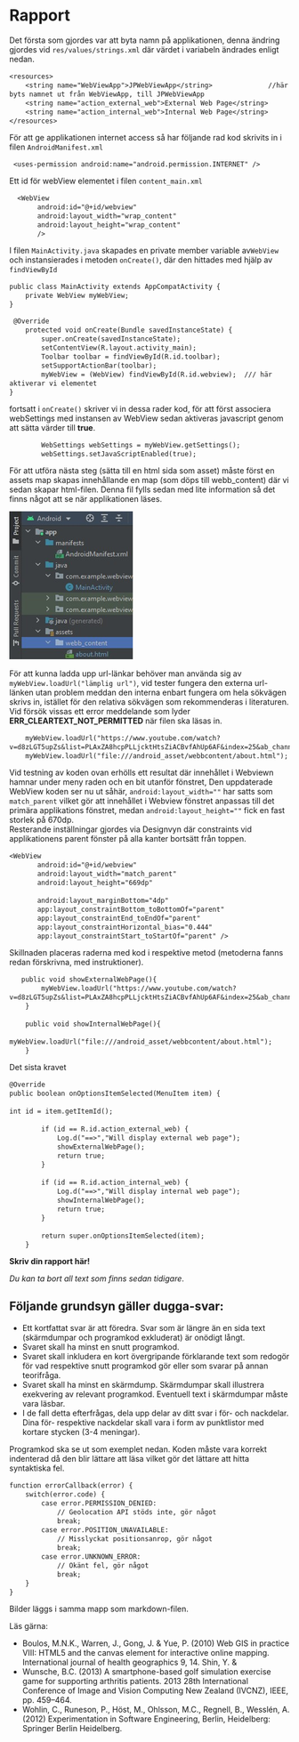 
# Rapport

Det första som gjordes var att byta namn på applikationen, denna ändring gjordes vid `res/values/strings.xml` där värdet i variabeln ändrades enligt nedan.

```
<resources>
    <string name="WebViewApp">JPWebViewApp</string>              //här byts namnet ut från WebViewApp, till JPWebViewApp
    <string name="action_external_web">External Web Page</string>
    <string name="action_internal_web">Internal Web Page</string>
</resources>
```

För att ge applikationen internet access så har följande rad kod skrivits in i filen `AndroidManifest.xml` 

```
 <uses-permission android:name="android.permission.INTERNET" />
```
Ett id för webView elementet i filen `content_main.xml` 

```
  <WebView
       android:id="@+id/webview"
       android:layout_width="wrap_content"
       android:layout_height="wrap_content"
       />
```

I filen `MainActivity.java` skapades en private member variable av`WebView` och instansierades i metoden `onCreate()`,
där den hittades med hjälp av `findViewById`
```
public class MainActivity extends AppCompatActivity {
    private WebView myWebView;
}
```
```
 @Override
    protected void onCreate(Bundle savedInstanceState) {
        super.onCreate(savedInstanceState);
        setContentView(R.layout.activity_main);
        Toolbar toolbar = findViewById(R.id.toolbar);
        setSupportActionBar(toolbar);
        myWebView = (WebView) findViewById(R.id.webview);  /// här aktiverar vi elementet
}
```
fortsatt i `onCreate()` skriver vi in dessa rader kod, för att först associera webSettings med instansen av WebView
sedan aktiveras javascript genom att sätta värder till __true__.

```
        WebSettings webSettings = myWebView.getSettings();
        webSettings.setJavaScriptEnabled(true);
```

För att utföra nästa steg (sätta till en html sida som asset) måste först en assets map skapas innehållande en map (som döps till webb_content) där vi sedan skapar html-filen. Denna fil fylls sedan med lite information så det finns något att se när applikationen läses. 

![](assetFolderCreated.jpg)

För att kunna ladda upp url-länkar behöver man använda sig av `myWebView.loadUrl("lämplig url")`, vid tester fungera den externa url-länken utan problem 
meddan den interna enbart fungera om hela sökvägen skrivs in, istället för den relativa sökvägen som rekommenderas i literaturen.
Vid försök vissas ett error meddelande som lyder __ERR_CLEARTEXT_NOT_PERMITTED__ när filen ska läsas in.
```
    myWebView.loadUrl("https://www.youtube.com/watch?v=d8zLGT5upZs&list=PLAxZA8hcpPLLjcktHtsZiACBvfAhUp6AF&index=25&ab_channel=LenaSYS");
    myWebView.loadUrl("file:///android_asset/webbcontent/about.html");
```
Vid testning av koden ovan erhölls ett resultat där innehållet i Webviewn hamnar under meny raden och en bit utanför fönstret,
Den uppdaterade WebView koden ser nu ut såhär, `android:layout_width=""`  har satts som `match_parent` vilket gör att innehållet i Webview fönstret anpassas till det primära applikations fönstret, medan `android:layout_height=""` fick en fast storlek på 670dp.  
Resterande inställningar gjordes via Designvyn där constraints vid applikationens parent fönster på alla kanter bortsätt från toppen.
```
<WebView
       android:id="@+id/webview"
       android:layout_width="match_parent"
       android:layout_height="669dp"

       android:layout_marginBottom="4dp"
       app:layout_constraintBottom_toBottomOf="parent"
       app:layout_constraintEnd_toEndOf="parent"
       app:layout_constraintHorizontal_bias="0.444"
       app:layout_constraintStart_toStartOf="parent" />
```
Skillnaden 
placeras raderna med kod i respektive metod (metoderna fanns redan förskrivna, med instruktioner).
```
   public void showExternalWebPage(){
        myWebView.loadUrl("https://www.youtube.com/watch?v=d8zLGT5upZs&list=PLAxZA8hcpPLLjcktHtsZiACBvfAhUp6AF&index=25&ab_channel=LenaSYS");
    }

    public void showInternalWebPage(){
        myWebView.loadUrl("file:///android_asset/webbcontent/about.html");
    }
```
Det sista kravet 
```
@Override
public boolean onOptionsItemSelected(MenuItem item) {

int id = item.getItemId();

        if (id == R.id.action_external_web) {
            Log.d("==>","Will display external web page");
            showExternalWebPage();
            return true;
        }

        if (id == R.id.action_internal_web) {
            Log.d("==>","Will display internal web page");
            showInternalWebPage();
            return true;
        }

        return super.onOptionsItemSelected(item);
    }
```
**Skriv din rapport här!**

_Du kan ta bort all text som finns sedan tidigare_.

## Följande grundsyn gäller dugga-svar:

- Ett kortfattat svar är att föredra. Svar som är längre än en sida text (skärmdumpar och programkod exkluderat) är onödigt långt.
- Svaret skall ha minst en snutt programkod.
- Svaret skall inkludera en kort övergripande förklarande text som redogör för vad respektive snutt programkod gör eller som svarar på annan teorifråga.
- Svaret skall ha minst en skärmdump. Skärmdumpar skall illustrera exekvering av relevant programkod. Eventuell text i skärmdumpar måste vara läsbar.
- I de fall detta efterfrågas, dela upp delar av ditt svar i för- och nackdelar. Dina för- respektive nackdelar skall vara i form av punktlistor med kortare stycken (3-4 meningar).

Programkod ska se ut som exemplet nedan. Koden måste vara korrekt indenterad då den blir lättare att läsa vilket gör det lättare att hitta syntaktiska fel.

```
function errorCallback(error) {
    switch(error.code) {
        case error.PERMISSION_DENIED:
            // Geolocation API stöds inte, gör något
            break;
        case error.POSITION_UNAVAILABLE:
            // Misslyckat positionsanrop, gör något
            break;
        case error.UNKNOWN_ERROR:
            // Okänt fel, gör något
            break;
    }
}
```

Bilder läggs i samma mapp som markdown-filen.



Läs gärna:

- Boulos, M.N.K., Warren, J., Gong, J. & Yue, P. (2010) Web GIS in practice VIII: HTML5 and the canvas element for interactive online mapping. International journal of health geographics 9, 14. Shin, Y. &
- Wunsche, B.C. (2013) A smartphone-based golf simulation exercise game for supporting arthritis patients. 2013 28th International Conference of Image and Vision Computing New Zealand (IVCNZ), IEEE, pp. 459–464.
- Wohlin, C., Runeson, P., Höst, M., Ohlsson, M.C., Regnell, B., Wesslén, A. (2012) Experimentation in Software Engineering, Berlin, Heidelberg: Springer Berlin Heidelberg.
